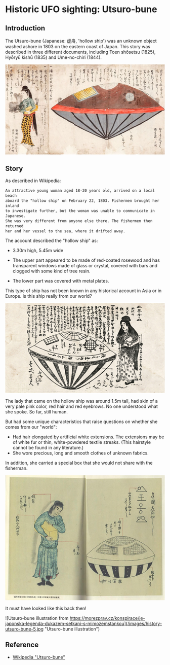 # Historic UFO sighting: Utsuro-bune

## Introduction

The Utsuro-bune (Japanese: 虚舟, 'hollow ship') was an unknown object washed ashore in 1803 on the eastern coast of Japan. This story was described in three different documents, including
Toen shōsetsu (1825), Hyōryū kishū (1835) and Ume-no-chiri (1844).

![Wikipedia "Utsuro-bune"](/images/history-utsuro-bune.png "From Wikipedia")

## Story

As described in Wikipedia:

    An attractive young woman aged 18-20 years old, arrived on a local beach 
    aboard the "hollow ship" on February 22, 1803. Fishermen brought her inland
    to investigate further, but the woman was unable to communicate in Japanese.
    She was very different from anyone else there. The fishermen then returned
    her and her vessel to the sea, where it drifted away.

The account described the "hollow ship" as:

* 3.30m high, 5.45m wide

* The upper part appeared to be made of red-coated rosewood and has transparent windows made of glass or crystal, covered with bars and clogged with some kind of tree resin.

* The lower part was covered with metal plates.

This type of ship has not been known in any historical account in Asia or in Europe.
Is this ship really from our world?

![Wikipedia "Utsuro-bune by Nagahashi Matajirou (1844)"](/images/history-utsuro-bune-2.jpg "Utsuro-bune by Nagahashi Matajirou (1844)")

The lady that came on the hollow ship was around 1.5m tall, had skin of a very pale pink color, red hair and red eyebrows. No one understood what she spoke. So far, still human.

But had some unique characteristics that raise questions on whether she comes from our "world":

* Had hair elongated by artificial white extensions. The extensions may be of white fur or thin, white-powdered textile streaks. (This hairstyle cannot be found in any literature.)
* She wore precious, long and smooth clothes of unknown fabrics.

In addition, she carried a special box that she would not share with the fisherman.

![『兎園小説』(Rabbit garden novel) by 滝沢琴嶺（宗伯）(Kotomine Takizawa (Soeki)) (1825)](/images/history-utsuro-bune-3.jpg "Utsuro-bune by Kotomine Takizawa (1825)")

It must have looked like this back then!

![Utsuro-bune illustration from https://morezprav.cz/konspirace/je-japonska-legenda-dukazem-setkani-s-mimozemstankou](/images/history-utsuro-bune-5.jpg "Utsuro-bune illustration")

## Reference

* [Wikipedia "Utsuro-bune"](https://en.wikipedia.org/wiki/Utsuro-bune)
